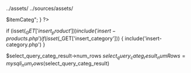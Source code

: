 ../assets/
../sources/assets/


<?php
include("../php/db.php")
?>


<?php
$select_query = "SELECT * FROM `itemcategory`";
$query_result = mysqli_query($mysql, $select_query);
while ($row = mysqli_fetch_assoc($query_result)) {
    $itemCategId = $row['categoryId'];
    $itemCateg = $row['category'];
    echo "<option value='$itemCategId'>$itemCateg</option>";
}
?>


if (isset($_GET['insert_product'])) {
    include('insert-products.php')
}
if (isset($_GET['insert_category'])) {
    include('insert-category.php')
}


$select_query_categ_result->num_rows
$select_query_categ_result_numRows = mysqli_num_rows($select_query_categ_result)
